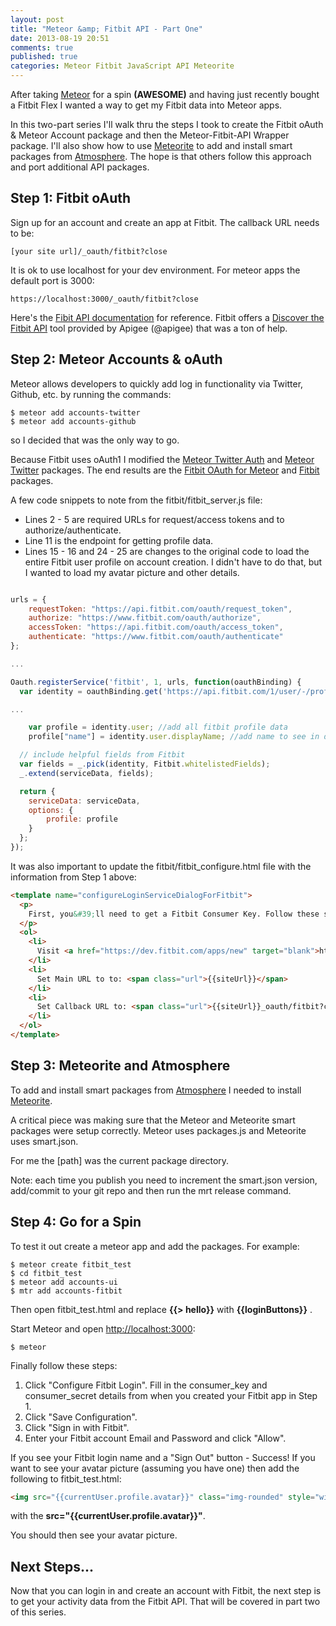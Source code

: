 ```yaml
---
layout: post
title: "Meteor &amp; Fitbit API - Part One"
date: 2013-08-19 20:51
comments: true
published: true
categories: Meteor Fitbit JavaScript API Meteorite
---
```

After taking [Meteor](http://www.meteor.com/) for a spin **(AWESOME)** and having just recently bought a Fitbit Flex I wanted a way to get my Fitbit data into Meteor apps.

In this two-part series I'll walk thru the steps I took to create the Fitbit oAuth &amp; Meteor Account package and then the Meteor-Fitbit-API Wrapper package. I'll also show how to use [Meteorite](http://oortcloud.github.io/meteorite/) to add and install smart packages from [Atmosphere](https://atmosphere.meteor.com/wtf/app). The hope is that others follow this approach and port additional API packages. 

<!-- more -->

## Step 1: Fitbit oAuth
Sign up for an account and create an app at Fitbit. The callback URL needs to be:

	[your site url]/_oauth/fitbit?close 

It is ok to use localhost for your dev environment. For meteor apps the default port is 3000:

	https://localhost:3000/_oauth/fitbit?close


Here's the [Fibit API documentation](https://wiki.fitbit.com/display/API/Fitbit+API) for reference. Fitbit offers a [Discover the Fitbit API](https://wiki.fitbit.com/display/API/API+Explorer) tool provided by Apigee (@apigee) that was a ton of help.

## Step 2: Meteor Accounts & oAuth
Meteor allows developers to quickly add log in functionality via Twitter, Github, etc. by running the commands:


	$ meteor add accounts-twitter
	$ meteor add accounts-github

so I decided that was the only way to go.

Because Fitbit uses oAuth1 I modified the [Meteor Twitter Auth](https://github.com/meteor/meteor/tree/master/packages/accounts-twitter) and [Meteor Twitter](https://github.com/meteor/meteor/tree/master/packages/twitter) packages. The end results are the [Fitbit OAuth for Meteor](https://github.com/wbartley/accounts-fitbit) and [Fitbit](https://github.com/wbartley/fitbit) packages. 

A few code snippets to note from the fitbit/fitbit_server.js file:

* Lines 2 - 5 are required URLs for request/access tokens and to authorize/authenticate.
* Line 11 is the endpoint for getting profile data.
* Lines 15 - 16 and 24 - 25 are changes to the original code to load the entire Fitbit user profile on account creation. I didn't have to do that, but I wanted to load my avatar picture and other details.

``` javascript fitbit_server.js https://github.com/wbartley/fitbit/blob/master/fitbit_server.js fitbit_server.js

urls = {
	requestToken: "https://api.fitbit.com/oauth/request_token",
	authorize: "https://www.fitbit.com/oauth/authorize",
	accessToken: "https://api.fitbit.com/oauth/access_token",
	authenticate: "https://www.fitbit.com/oauth/authenticate"
};

...

Oauth.registerService('fitbit', 1, urls, function(oauthBinding) {
  var identity = oauthBinding.get('https://api.fitbit.com/1/user/-/profile.json').data;

...

	var profile = identity.user; //add all fitbit profile data
	profile["name"] = identity.user.displayName; //add name to see in default login buttons

  // include helpful fields from Fitbit
  var fields = _.pick(identity, Fitbit.whitelistedFields);
  _.extend(serviceData, fields);

  return {
    serviceData: serviceData,
    options: {
    	profile: profile
	}
  };
});
```


It was also important to update the fitbit/fitbit_configure.html file with the information from Step 1 above:


``` html fitbit_configure.html https://github.com/wbartley/fitbit/blob/master/fitbit_configure.html fitbit_configure.html
<template name="configureLoginServiceDialogForFitbit">
  <p>
    First, you&#39;ll need to get a Fitbit Consumer Key. Follow these steps:
  </p>
  <ol>
    <li>
      Visit <a href="https://dev.fitbit.com/apps/new" target="blank">https://dev.fitbit.com/apps/new</a>
    </li>
    <li>
      Set Main URL to to: <span class="url">{{siteUrl}}</span>
    </li>
    <li>
      Set Callback URL to: <span class="url">{{siteUrl}}_oauth/fitbit?close</span>
    </li>
  </ol>
</template>

```

## Step 3: Meteorite and Atmosphere
To add and install smart packages from [Atmosphere](https://atmosphere.meteor.com/wtf/app) I needed to install  [Meteorite](http://oortcloud.github.io/meteorite/).

A critical piece was making sure that the Meteor and Meteorite smart packages were setup correctly. Meteor uses packages.js and Meteorite uses smart.json.

For me the [path] was the current package directory.
 
Note: each time you publish you need to increment the smart.json version, add/commit to your git repo and then run the mrt release command.


## Step 4: Go for a Spin

To test it out create a meteor app and add the packages. For example:

	$ meteor create fitbit_test 
	$ cd fitbit_test
	$ meteor add accounts-ui
	$ mtr add accounts-fitbit

Then open fitbit_test.html and replace **\{\{> hello}}** with **\{\{loginButtons}}** .

Start Meteor and open [http://localhost:3000](http://localhost:3000):

	$ meteor  

Finally follow these steps:

1. Click "Configure Fitbit Login". Fill in the consumer_key and consumer_secret details from when you created your Fitbit app in Step 1.
2. Click "Save Configuration".
3. Click "Sign in with Fitbit".
4. Enter your Fitbit account Email and Password and click "Allow".

If you see your Fitbit login name and a "Sign Out" button - Success! If you want to see your avatar picture (assuming you have one) then add the following to fitbit_test.html:

```html
<img src="{{currentUser.profile.avatar}}" class="img-rounded" style="width:50px" />
```

with the **src="\{\{currentUser.profile.avatar}}"**.

You should then see your avatar picture.

## Next Steps...
Now that you can login in and create an account with Fitbit, the next step is to get your activity data from the Fitbit API. That will be covered in part two of this series.





